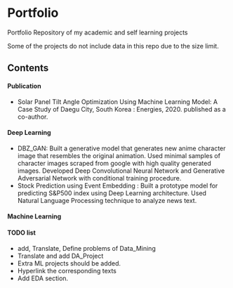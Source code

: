 # Portfolio
Portfolio Repository of my academic and self learning projects

Some of the projects do not include data in this repo due to the size limit.

## Contents

#### Publication
- Solar Panel Tilt Angle Optimization Using Machine Learning Model: A Case Study of Daegu City, South Korea : Energies, 2020. published as a co-author.
#### Deep Learning
- DBZ_GAN: Built a generative model that generates new anime character image that resembles the original animation. Used minimal samples of character images scraped from google with high quality generated images. Developed Deep Convolutional Neural Network and Generative Adversarial Network with conditional training procedure.
- Stock Prediction using Event Embedding : Built a prototype model for predicting S&P500 index using Deep Learning architecture. Used Natural Language Processing technique to analyze news text.
#### Machine Learning




#### TODO list
- add, Translate, Define problems of Data_Mining 
- Translate and add DA_Project 
- Extra ML projects should be added.
- Hyperlink the corresponding texts
- Add EDA section.



